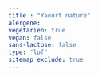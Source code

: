 ```yaml
---
title : "Yaourt nature"
alergene:
vegetarien: true
vegan: false
sans-lactose: false
type: "lof"
sitemap_exclude: true
--- 
```

